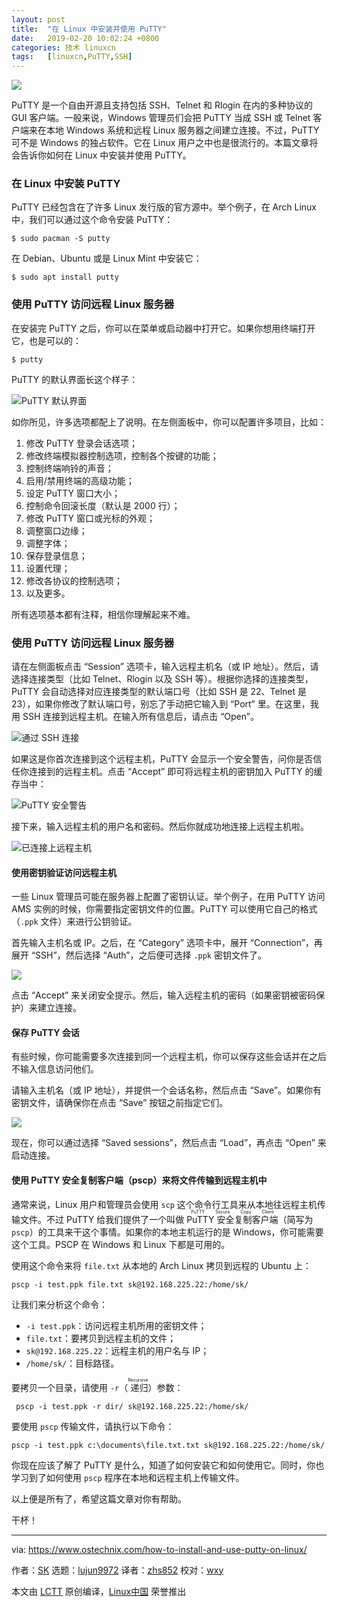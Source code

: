 ```yaml
---
layout: post
title:	"在 Linux 中安装并使用 PuTTY"
date:	2019-02-20 10:02:24 +0800 
categories:	技术 linuxcn 
tags:	[linuxcn,PuTTY,SSH]
---
```



![](/Asserts/Images//attachment/album/201902/20/100226ldqtdknaoac1kzp8.png)


PuTTY 是一个自由开源且支持包括 SSH、Telnet 和 Rlogin 在内的多种协议的 GUI 客户端。一般来说，Windows 管理员们会把 PuTTY 当成 SSH 或 Telnet 客户端来在本地 Windows 系统和远程 Linux 服务器之间建立连接。不过，PuTTY 可不是 Windows 的独占软件。它在 Linux 用户之中也是很流行的。本篇文章将会告诉你如何在 Linux 中安装并使用 PuTTY。


### 在 Linux 中安装 PuTTY


PuTTY 已经包含在了许多 Linux 发行版的官方源中。举个例子，在 Arch Linux 中，我们可以通过这个命令安装 PuTTY：



```
$ sudo pacman -S putty
```

在 Debian、Ubuntu 或是 Linux Mint 中安装它：



```
$ sudo apt install putty
```

### 使用 PuTTY 访问远程 Linux 服务器


在安装完 PuTTY 之后，你可以在菜单或启动器中打开它。如果你想用终端打开它，也是可以的：



```
$ putty
```

PuTTY 的默认界面长这个样子：


![PuTTY 默认界面](/Asserts/Images//attachment/album/201902/20/100227tfmxx8ndjdvnrrjn.png)


如你所见，许多选项都配上了说明。在左侧面板中，你可以配置许多项目，比如：


1. 修改 PuTTY 登录会话选项；
2. 修改终端模拟器控制选项，控制各个按键的功能；
3. 控制终端响铃的声音；
4. 启用/禁用终端的高级功能；
5. 设定 PuTTY 窗口大小；
6. 控制命令回滚长度（默认是 2000 行）；
7. 修改 PuTTY 窗口或光标的外观；
8. 调整窗口边缘；
9. 调整字体；
10. 保存登录信息；
11. 设置代理；
12. 修改各协议的控制选项；
13. 以及更多。


所有选项基本都有注释，相信你理解起来不难。


### 使用 PuTTY 访问远程 Linux 服务器


请在左侧面板点击 “Session” 选项卡，输入远程主机名（或 IP 地址）。然后，请选择连接类型（比如 Telnet、Rlogin 以及 SSH 等）。根据你选择的连接类型，PuTTY 会自动选择对应连接类型的默认端口号（比如 SSH 是 22、Telnet 是 23），如果你修改了默认端口号，别忘了手动把它输入到 “Port” 里。在这里，我用 SSH 连接到远程主机。在输入所有信息后，请点击 “Open”。


![通过 SSH 连接](/Asserts/Images//attachment/album/201902/20/100228j623u7pzu636nc6f.png)


如果这是你首次连接到这个远程主机，PuTTY 会显示一个安全警告，问你是否信任你连接到的远程主机。点击 “Accept” 即可将远程主机的密钥加入 PuTTY 的缓存当中：


![PuTTY 安全警告](/Asserts/Images//attachment/album/201902/20/100229mmm847p4yz74l4p6.png)


接下来，输入远程主机的用户名和密码。然后你就成功地连接上远程主机啦。


![已连接上远程主机](/Asserts/Images//attachment/album/201902/20/100230c4bwyzykkbz48c48.png)


#### 使用密钥验证访问远程主机


一些 Linux 管理员可能在服务器上配置了密钥认证。举个例子，在用 PuTTY 访问 AMS 实例的时候，你需要指定密钥文件的位置。PuTTY 可以使用它自己的格式（`.ppk` 文件）来进行公钥验证。


首先输入主机名或 IP。之后，在 “Category” 选项卡中，展开 “Connection”，再展开 “SSH”，然后选择 “Auth”，之后便可选择 `.ppk` 密钥文件了。


![](/Asserts/Images//attachment/album/201902/20/100231th55f9oc9kf5qufk.png)


点击 “Accept” 来关闭安全提示。然后，输入远程主机的密码（如果密钥被密码保护）来建立连接。


#### 保存 PuTTY 会话


有些时候，你可能需要多次连接到同一个远程主机，你可以保存这些会话并在之后不输入信息访问他们。


请输入主机名（或 IP 地址），并提供一个会话名称，然后点击 “Save”。如果你有密钥文件，请确保你在点击 “Save” 按钮之前指定它们。


![](/Asserts/Images//attachment/album/201902/20/100233kzsvwfb8zqzsxnxw.png)


现在，你可以通过选择 “Saved sessions”，然后点击 “Load”，再点击 “Open” 来启动连接。


#### 使用 PuTTY 安全复制客户端（pscp）来将文件传输到远程主机中


通常来说，Linux 用户和管理员会使用 `scp` 这个命令行工具来从本地往远程主机传输文件。不过 PuTTY 给我们提供了一个叫做 <ruby> PuTTY 安全复制客户端 <rt>  PuTTY Secure Copy Client </rt></ruby>（简写为 `pscp`）的工具来干这个事情。如果你的本地主机运行的是 Windows，你可能需要这个工具。PSCP 在 Windows 和 Linux 下都是可用的。


使用这个命令来将 `file.txt` 从本地的 Arch Linux 拷贝到远程的 Ubuntu 上：



```
pscp -i test.ppk file.txt sk@192.168.225.22:/home/sk/
```

让我们来分析这个命令：


* `-i test.ppk`：访问远程主机所用的密钥文件；
* `file.txt`：要拷贝到远程主机的文件；
* `sk@192.168.225.22`：远程主机的用户名与 IP；
* `/home/sk/`：目标路径。


要拷贝一个目录，请使用 `-r`（<ruby> 递归 <rt>  Recursive </rt></ruby>）参数：



```
 pscp -i test.ppk -r dir/ sk@192.168.225.22:/home/sk/
```

要使用 `pscp` 传输文件，请执行以下命令：



```
pscp -i test.ppk c:\documents\file.txt.txt sk@192.168.225.22:/home/sk/
```

你现在应该了解了 PuTTY 是什么，知道了如何安装它和如何使用它。同时，你也学习到了如何使用 `pscp` 程序在本地和远程主机上传输文件。


以上便是所有了，希望这篇文章对你有帮助。


干杯！




---


via: <https://www.ostechnix.com/how-to-install-and-use-putty-on-linux/>


作者：[SK](https://www.ostechnix.com/author/sk/) 选题：[lujun9972](https://github.com/lujun9972) 译者：[zhs852](https://github.com/zhs852) 校对：[wxy](https://github.com/wxy)


本文由 [LCTT](https://github.com/LCTT/TranslateProject) 原创编译，[Linux中国](https://linux.cn/) 荣誉推出
